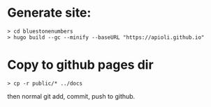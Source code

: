 


# Generate site:

```
> cd bluestonenumbers
> hugo build --gc --minify --baseURL "https://apioli.github.io"
```

# Copy to github pages dir
```
> cp -r public/* ../docs
```

then normal git add, commit, push to github.